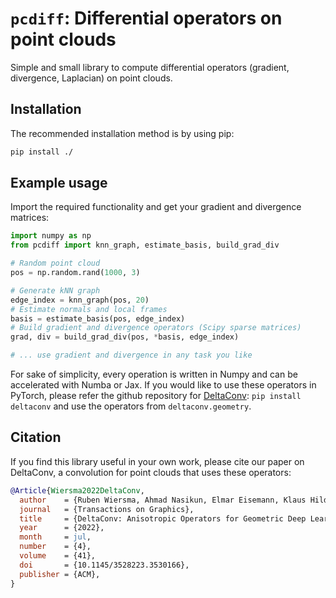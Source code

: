 # `pcdiff`: Differential operators on point clouds
Simple and small library to compute differential operators (gradient, divergence, Laplacian) on point clouds.

## Installation
The recommended installation method is by using pip:
```bash
pip install ./
```

## Example usage
Import the required functionality and get your gradient and divergence matrices:
```python
import numpy as np
from pcdiff import knn_graph, estimate_basis, build_grad_div

# Random point cloud
pos = np.random.rand(1000, 3)

# Generate kNN graph
edge_index = knn_graph(pos, 20)
# Estimate normals and local frames
basis = estimate_basis(pos, edge_index)
# Build gradient and divergence operators (Scipy sparse matrices)
grad, div = build_grad_div(pos, *basis, edge_index)

# ... use gradient and divergence in any task you like
```

For sake of simplicity, every operation is written in Numpy and can be accelerated with Numba or Jax. If you would like to use these operators in PyTorch, please refer the github repository for [DeltaConv](https://github.com/rubenwiersma/deltaconv): `pip install deltaconv` and use the operators from `deltaconv.geometry`.

## Citation
If you find this library useful in your own work, please cite our paper on DeltaConv, a convolution for point clouds that uses these operators:

```bib
@Article{Wiersma2022DeltaConv,
  author    = {Ruben Wiersma, Ahmad Nasikun, Elmar Eisemann, Klaus Hildebrandt},
  journal   = {Transactions on Graphics},
  title     = {DeltaConv: Anisotropic Operators for Geometric Deep Learning on Point Clouds},
  year      = {2022},
  month     = jul,
  number    = {4},
  volume    = {41},
  doi       = {10.1145/3528223.3530166},
  publisher = {ACM},
}
```

